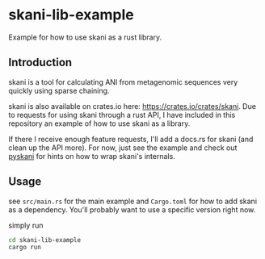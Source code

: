 # skani-lib-example
Example for how to use skani as a rust library. 

## Introduction

skani is a tool for calculating ANI from metagenomic sequences very quickly using sparse chaining. 

skani is also available on crates.io here: https://crates.io/crates/skani. Due to requests for using skani through a rust API, I have included
in this repository an example of how to use skani as a library. 

If there I receive enough feature requests, I'll add a docs.rs for skani (and clean up the API more). For now, just see the example and check out [pyskani](https://github.com/althonos/pyskani/tree/main/pyskani) for hints on how to wrap skani's internals. 

## Usage

see `src/main.rs` for the main example and `Cargo.toml` for how to add skani as a dependency. You'll probably want to use a specific version right now.

simply run 
```sh
cd skani-lib-example
cargo run
```
